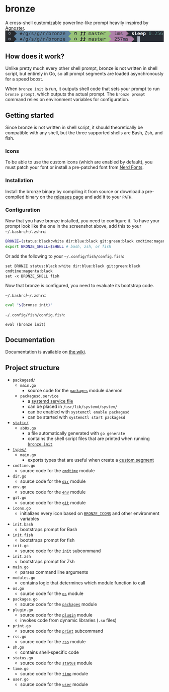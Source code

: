 # bronze
A cross-shell customizable powerline-like prompt heavily inspired by [Agnoster](https://github.com/agnoster/agnoster-zsh-theme).<br/>
![](./sleep.png)

## How does it work?
Unlike pretty much every other shell prompt, bronze is not written in shell script, but entirely in Go, so all prompt segments are loaded asynchronously for a speed boost.

When `bronze init` is run, it outputs shell code that sets your prompt to run `bronze prompt`, which outputs the actual prompt. The `bronze prompt` command relies on environment variables for configuration.

## Getting started
Since bronze is not written in shell script, it should theoretically be compatible with any shell, but the three supported shells are Bash, Zsh, and fish.

### Icons
To be able to use the custom icons (which are enabled by default), you must patch your font or install a pre-patched font from [Nerd Fonts](https://github.com/ryanoasis/nerd-fonts).

### Installation
Install the bronze binary by compiling it from source or download a pre-compiled binary on the [releases page](https://github.com/reujab/bronze/releases) and add it to your `PATH`.

### Configuration
Now that you have bronze installed, you need to configure it. To have your prompt look like the one in the screenshot above, add this to your `~/.bashrc`/`~/.zshrc`:
```sh
BRONZE=(status:black:white dir:blue:black git:green:black cmdtime:magenta:black)
export BRONZE_SHELL=$SHELL # bash, zsh, or fish
```

Or add the following to your `~/.config/fish/config.fish`:
```fish
set BRONZE status:black:white dir:blue:black git:green:black cmdtime:magenta:black
set -x BRONZE_SHELL fish
```

Now that bronze is configured, you need to evaluate its bootstrap code.

`~/.bashrc`/`~/.zshrc`:
```sh
eval "$(bronze init)"
```

`~/.config/fish/config.fish`:
```fish
eval (bronze init)
```

## Documentation
Documentation is available on [the wiki](https://github.com/reujab/bronze/wiki).

## Project structure
* [`packagesd/`](packagesd)
	* `main.go`
		* source code for the [`packages`](https://github.com/reujab/bronze/wiki/Packages) module daemon
	* `packagesd.service`
		* a [systemd service file](https://www.freedesktop.org/software/systemd/man/systemd.service.html)
		* can be placed in `/usr/lib/systemd/system/`
		* can be enabled with `systemctl enable packagesd`
		* can be started with `systemctl start packagesd`
* [`static/`](static)
	* `ab0x.go`
		* a file automatically generated with `go generate`
		* contains the shell script files that are printed when running [`bronze init`](https://github.com/reujab/bronze/wiki#init)
* [`types/`](types)
	* `main.go`
		* exports types that are useful when create a [custom segment](https://github.com/reujab/bronze/wiki/Plugin)
* `cmdtime.go`
	* source code for the [`cmdtime`](https://github.com/reujab/bronze/wiki/Command-Time) module
* `dir.go`
	* source code for the [`dir`](https://github.com/reujab/bronze/wiki/Directory) module
* `env.go`
	* source code for the [`env`](https://github.com/reujab/bronze/wiki/Environment-Variable) module
* `git.go`
	* source code for the [`git`](https://github.com/reujab/bronze/wiki/Git) module
* `icons.go`
	* initializes every icon based on [`BRONZE_ICONS`](https://github.com/reujab/bronze/wiki#bronze_icons) and other environment variables
* `init.bash`
	* bootstraps prompt for Bash
* `init.fish`
	* bootstraps prompt for fish
* `init.go`
	* source code for the [`init`](https://github.com/reujab/bronze/wiki#init) subcommand
* `init.zsh`
	* bootstraps prompt for Zsh
* `main.go`
	* parses command line arguments
* `modules.go`
	* contains logic that determines which module function to call
* `os.go`
	* source code for the [`os`](https://github.com/reujab/bronze/wiki/OS) module
* `packages.go`
	* source code for the [`packages`](https://github.com/reujab/bronze/wiki/Packages) module
* `plugin.go`
	* source code for the [`plugin`](https://github.com/reujab/bronze/wiki/Plugin) module
	* invokes code from dynamic libraries (`.so` files)
* `print.go`
	* source code for the [`print`](https://github.com/reujab/bronze/wiki#print) subcommand
* `rss.go`
	* source code for the [`rss`](https://github.com/reujab/bronze/wiki/RSS) module
* `sh.go`
	* contains shell-specific code
* `status.go`
	* source code for the [`status`](https://github.com/reujab/bronze/wiki/Status) module
* `time.go`
	* source code for the [`time`](https://github.com/reujab/bronze/wiki/Time) module
* `user.go`
	* source code for the [`user`](https://github.com/reujab/bronze/wiki/User) module
